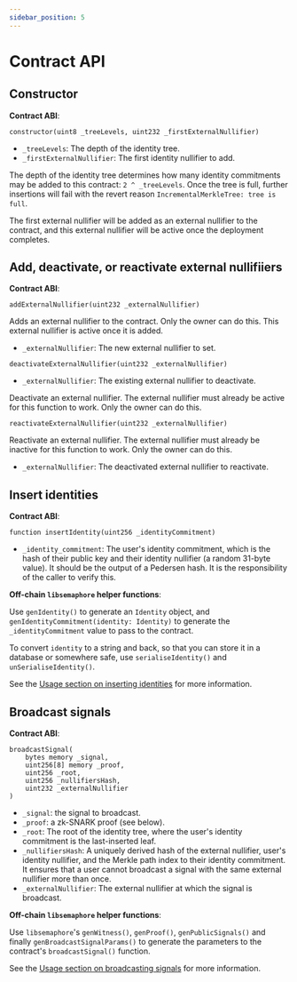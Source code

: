 ```yaml
---
sidebar_position: 5
---
```


# Contract API

## Constructor

**Contract ABI**:

`constructor(uint8 _treeLevels, uint232 _firstExternalNullifier)`

- `_treeLevels`: The depth of the identity tree.
- `_firstExternalNullifier`: The first identity nullifier to add.

The depth of the identity tree determines how many identity commitments may be
added to this contract: `2 ^ _treeLevels`. Once the tree is full, further
insertions will fail with the revert reason `IncrementalMerkleTree: tree is
full`.

The first external nullifier will be added as an external nullifier to the
contract, and this external nullifier will be active once the deployment
completes.

## Add, deactivate, or reactivate external nullifiiers

**Contract ABI**:

`addExternalNullifier(uint232 _externalNullifier)`

Adds an external nullifier to the contract. Only the owner can do this.
This external nullifier is active once it is added.

- `_externalNullifier`: The new external nullifier to set.

`deactivateExternalNullifier(uint232 _externalNullifier)`

- `_externalNullifier`: The existing external nullifier to deactivate.

Deactivate an external nullifier. The external nullifier must already be active
for this function to work. Only the owner can do this.

`reactivateExternalNullifier(uint232 _externalNullifier)`

Reactivate an external nullifier. The external nullifier must already be
inactive for this function to work. Only the owner can do this.

- `_externalNullifier`: The deactivated external nullifier to reactivate.

## Insert identities

**Contract ABI**:

`function insertIdentity(uint256 _identityCommitment)`

- `_identity_commitment`: The user's identity commitment, which is the hash of
  their public key and their identity nullifier (a random 31-byte value). It
  should be the output of a Pedersen hash. It is the responsibility of the
  caller to verify this.

**Off-chain `libsemaphore` helper functions**:

Use `genIdentity()` to generate an `Identity` object, and
`genIdentityCommitment(identity: Identity)` to generate the
`_identityCommitment` value to pass to the contract.

To convert `identity` to a string and back, so that you can store it in a
database or somewhere safe, use `serialiseIdentity()` and
`unSerialiseIdentity()`.

See the [Usage section on inserting
identities](./usage.html#insert-identities) for more information.

## Broadcast signals

**Contract ABI**:

```
broadcastSignal(
    bytes memory _signal,
    uint256[8] memory _proof,
    uint256 _root,
    uint256 _nullifiersHash,
    uint232 _externalNullifier
)
```

- `_signal`: the signal to broadcast.
- `_proof`: a zk-SNARK proof (see below).
- `_root`: The root of the identity tree, where the user's identity commitment
  is the last-inserted leaf.
- `_nullifiersHash`: A uniquely derived hash of the external nullifier, user's
  identity nullifier, and the Merkle path index to their identity commitment.
  It ensures that a user cannot broadcast a signal with the same external
  nullifier more than once.
- `_externalNullifier`: The external nullifier at which the signal is
  broadcast.

**Off-chain `libsemaphore` helper functions**:

Use `libsemaphore`'s `genWitness()`, `genProof()`, `genPublicSignals()` and
finally `genBroadcastSignalParams()` to generate the parameters to the
contract's `broadcastSignal()` function.

See the [Usage section on broadcasting
signals](./usage.html#broadcast-signals) for more information.
